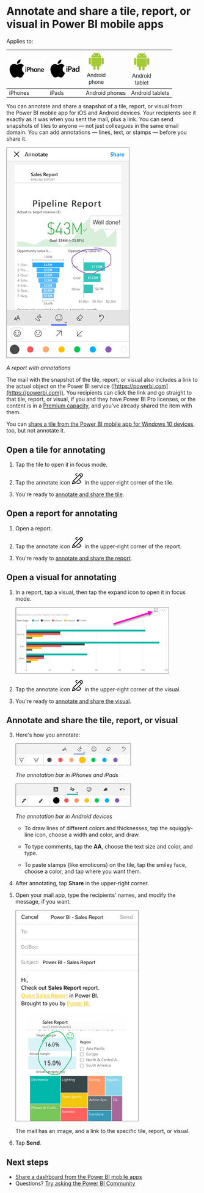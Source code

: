 <properties 
   pageTitle="Annotate and share in Power BI mobile apps"
   description="Read about annotating and sharing tiles, reports, and visuals from the Microsoft Power BI mobile app for iOS and Android. "
   services="powerbi" 
   documentationCenter="" 
   authors="maggiesMSFT" 
   manager="erikre" 
   backup=""
   editor=""
   tags=""
   qualityFocus="monitoring"
   qualityDate="02/28/2017"/>
 
<tags
   ms.service="powerbi"
   ms.devlang="NA"
   ms.topic="article"
   ms.tgt_pltfrm="NA"
   ms.workload="powerbi"
   ms.date="10/12/2017"
   ms.author="maggies"/>

# Annotate and share a tile, report, or visual in Power BI mobile apps

Applies to:

| ![iPhone](media/powerbi-mobile-share-a-dashboard-from-the-iphone-app/iphone-logo-50-px.png) | ![iPad](media/powerbi-mobile-share-a-dashboard-from-the-iphone-app/ipad-logo-50-px.png) | ![Android phone](media/powerbi-mobile-annotate-and-share-a-tile-from-the-iphone-app/android-phone-logo-50-px.png) | ![Android tablet](media/powerbi-mobile-annotate-and-share-a-tile-from-the-iphone-app/android-tablet-logo-50-px.png) |
|:------------------------|:----------------------------|:----------------------------|:----------------------------------------|
| iPhones | iPads | Android phones | Android tablets |

You can annotate and share a snapshot of a tile, report, or visual from the Power BI mobile app for iOS and Android devices. Your recipients see it exactly as it was when you sent the mail, plus a link. You can send snapshots of tiles to anyone — not just colleagues in the same email domain. You can add annotations — lines, text, or stamps — before you share it.

![Report with annotations](media/powerbi-mobile-annotate-and-share-a-tile-from-the-iphone-app/power-bi-iphone-annotate.png)

*A report with annotations*

The mail with the snapshot of the tile, report, or visual also includes a link to the actual object on the Power BI service ([https://powerbi.com](https://powerbi.com)). You recipients can click the link and go straight to that tile, report, or visual, if you and they have Power BI Pro licenses, or the content is in a [Premium capacity](powerbi-premium.md), and you've already shared the item with them. 

You can [share a tile from the Power BI mobile app for Windows 10 devices](powerbi-mobile-share-a-tile-from-the-win10phone-app.md), too, but not annotate it.

## Open a tile for annotating

1.  Tap the tile to open it in focus mode.

2.  Tap the annotate icon ![Annotate icon](media/powerbi-mobile-annotate-and-share-a-tile-from-the-iphone-app/power-bi-ios-annotate-icon.png) in the upper-right corner of the tile.

3.  You're ready to [annotate and share the tile](powerbi-mobile-annotate-and-share-a-tile-from-the-iphone-app.md#annotate-and-share-the-tile-report-or-visual).

## Open a report for annotating

1. Open a report. 

2.  Tap the annotate icon ![Annotate icon](media/powerbi-mobile-annotate-and-share-a-tile-from-the-iphone-app/power-bi-ios-annotate-icon.png) in the upper-right corner of the report.

3.  You're ready to [annotate and share the report](powerbi-mobile-annotate-and-share-a-tile-from-the-iphone-app.md#annotate-and-share-the-tile-report-or-visual).

## Open a visual for annotating

1. In a report, tap a visual, then tap the expand icon to open it in focus mode. 

    ![Focus mode icon](media/powerbi-mobile-annotate-and-share-a-tile-from-the-iphone-app/power-bi-ios-visual-focus-mode.png)

2.  Tap the annotate icon ![Annotate icon](media/powerbi-mobile-annotate-and-share-a-tile-from-the-iphone-app/power-bi-ios-annotate-icon.png) in the upper-right corner of the visual.

3.  You're ready to [annotate and share the visual](powerbi-mobile-annotate-and-share-a-tile-from-the-iphone-app.md#annotate-and-share-the-tile-report-or-visual).

## Annotate and share the tile, report, or visual

3.  Here's how you annotate:  

    ![Annotation bar in iPhones and iPads](media/powerbi-mobile-annotate-and-share-a-tile-from-the-iphone-app/power-bi-ios-annotation-menu.png)

    *The annotation bar in iPhones and iPads*

    ![Annotation bar in Android devices](media/powerbi-mobile-annotate-and-share-a-tile-from-the-iphone-app/power-bi-android-annotate-bar.png)

    *The annotation bar in Android devices*

    -   To draw lines of different colors and thicknesses, tap the squiggly-line icon, choose a width and color, and draw.  

    -   To type comments, tap the **AA**, choose the text size and color, and type.  

    -   To paste stamps (like emoticons) on the tile, tap the smiley face, choose a color, and tap where you want them.   

4. After annotating, tap **Share** in the upper-right corner.

4.  Open your mail app, type the recipients' names, and modify the message, if you want.  

    ![Annotated report in email](media/powerbi-mobile-annotate-and-share-a-tile-from-the-iphone-app/power-bi-iphone-annotate-send.png)

    The mail has an image, and a link to the specific tile, report, or visual. 

5.  Tap **Send**.

## Next steps

- [Share a dashboard from the Power BI mobile apps](powerbi-mobile-share-a-dashboard-from-the-iphone-app.md)
- Questions? [Try asking the Power BI Community](http://community.powerbi.com/)
